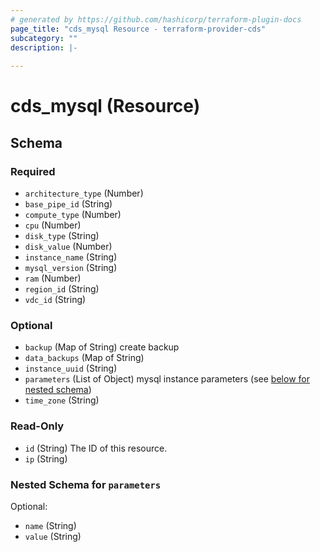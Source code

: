 ```yaml
---
# generated by https://github.com/hashicorp/terraform-plugin-docs
page_title: "cds_mysql Resource - terraform-provider-cds"
subcategory: ""
description: |-
  
---
```


# cds_mysql (Resource)





<!-- schema generated by tfplugindocs -->
## Schema

### Required

- `architecture_type` (Number)
- `base_pipe_id` (String)
- `compute_type` (Number)
- `cpu` (Number)
- `disk_type` (String)
- `disk_value` (Number)
- `instance_name` (String)
- `mysql_version` (String)
- `ram` (Number)
- `region_id` (String)
- `vdc_id` (String)

### Optional

- `backup` (Map of String) create backup
- `data_backups` (Map of String)
- `instance_uuid` (String)
- `parameters` (List of Object) mysql instance parameters (see [below for nested schema](#nestedatt--parameters))
- `time_zone` (String)

### Read-Only

- `id` (String) The ID of this resource.
- `ip` (String)

<a id="nestedatt--parameters"></a>
### Nested Schema for `parameters`

Optional:

- `name` (String)
- `value` (String)
